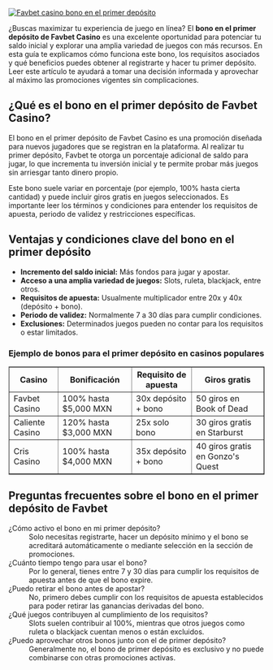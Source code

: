 [![Favbet casino bono en el primer depósito](https://123-caf.pages.dev/gitsignup.png)](https://vrmoo.ru/Bt82HjjY)

<p>¿Buscas maximizar tu experiencia de juego en línea? El <strong>bono en el primer depósito de Favbet Casino</strong> es una excelente oportunidad para potenciar tu saldo inicial y explorar una amplia variedad de juegos con más recursos. En esta guía te explicamos cómo funciona este bono, los requisitos asociados y qué beneficios puedes obtener al registrarte y hacer tu primer depósito. Leer este artículo te ayudará a tomar una decisión informada y aprovechar al máximo las promociones vigentes sin complicaciones.</p>  <h2>¿Qué es el bono en el primer depósito de Favbet Casino?</h2> <p>El bono en el primer depósito de Favbet Casino es una promoción diseñada para nuevos jugadores que se registran en la plataforma. Al realizar tu primer depósito, Favbet te otorga un porcentaje adicional de saldo para jugar, lo que incrementa tu inversión inicial y te permite probar más juegos sin arriesgar tanto dinero propio.</p> <p>Este bono suele variar en porcentaje (por ejemplo, 100% hasta cierta cantidad) y puede incluir giros gratis en juegos seleccionados. Es importante leer los términos y condiciones para entender los requisitos de apuesta, periodo de validez y restricciones específicas.</p>  <h2>Ventajas y condiciones clave del bono en el primer depósito</h2> <ul>   <li><strong>Incremento del saldo inicial:</strong> Más fondos para jugar y apostar.</li>   <li><strong>Acceso a una amplia variedad de juegos:</strong> Slots, ruleta, blackjack, entre otros.</li>   <li><strong>Requisitos de apuesta:</strong> Usualmente multiplicador entre 20x y 40x (depósito + bono).</li>   <li><strong>Periodo de validez:</strong> Normalmente 7 a 30 días para cumplir condiciones.</li>   <li><strong>Exclusiones:</strong> Determinados juegos pueden no contar para los requisitos o estar limitados.</li> </ul>  <h3>Ejemplo de bonos para el primer depósito en casinos populares</h3> <table border="1" cellpadding="8" cellspacing="0">   <thead>     <tr>       <th>Casino</th>       <th>Bonificación</th>       <th>Requisito de apuesta</th>       <th>Giros gratis</th>     </tr>   </thead>   <tbody>     <tr>       <td>Favbet Casino</td>       <td>100% hasta $5,000 MXN</td>       <td>30x depósito + bono</td>       <td>50 giros en Book of Dead</td>     </tr>     <tr>       <td>Caliente Casino</td>       <td>120% hasta $3,000 MXN</td>       <td>25x solo bono</td>       <td>30 giros gratis en Starburst</td>     </tr>     <tr>       <td>Cris Casino</td>       <td>100% hasta $4,000 MXN</td>       <td>35x depósito + bono</td>       <td>40 giros gratis en Gonzo's Quest</td>     </tr>   </tbody> </table>  <h2>Preguntas frecuentes sobre el bono en el primer depósito de Favbet</h2> <dl>   <dt>¿Cómo activo el bono en mi primer depósito?</dt>   <dd>Solo necesitas registrarte, hacer un depósito mínimo y el bono se acreditará automáticamente o mediante selección en la sección de promociones.</dd>      <dt>¿Cuánto tiempo tengo para usar el bono?</dt>   <dd>Por lo general, tienes entre 7 y 30 días para cumplir los requisitos de apuesta antes de que el bono expire.</dd>      <dt>¿Puedo retirar el bono antes de apostar?</dt>   <dd>No, primero debes cumplir con los requisitos de apuesta establecidos para poder retirar las ganancias derivadas del bono.</dd>      <dt>¿Qué juegos contribuyen al cumplimiento de los requisitos?</dt>   <dd>Slots suelen contribuir al 100%, mientras que otros juegos como ruleta o blackjack cuentan menos o están excluidos.</dd>      <dt>¿Puedo aprovechar otros bonos junto con el de primer depósito?</dt>   <dd>Generalmente no, el bono de primer depósito es exclusivo y no puede combinarse con otras promociones activas.</dd> </dl>